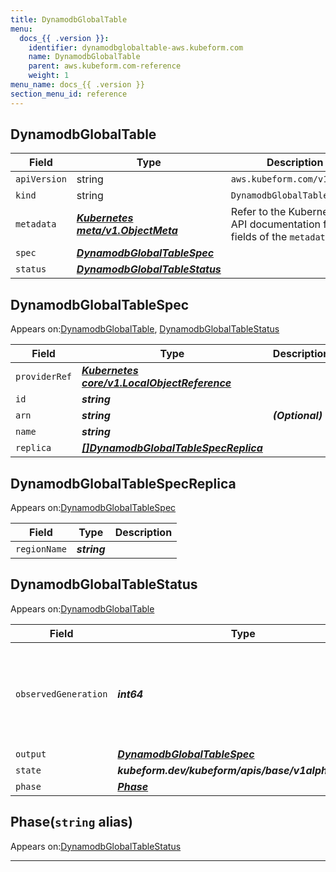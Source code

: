 ```yaml
---
title: DynamodbGlobalTable
menu:
  docs_{{ .version }}:
    identifier: dynamodbglobaltable-aws.kubeform.com
    name: DynamodbGlobalTable
    parent: aws.kubeform.com-reference
    weight: 1
menu_name: docs_{{ .version }}
section_menu_id: reference
---
```


## DynamodbGlobalTable
| Field | Type | Description |
| ------ | ----- | ----------- |
| `apiVersion` | string | `aws.kubeform.com/v1alpha1` |
|    `kind` | string | `DynamodbGlobalTable` |
| `metadata` | ***[Kubernetes meta/v1.ObjectMeta](https://kubernetes.io/docs/reference/generated/kubernetes-api/v1.13/#objectmeta-v1-meta)***|Refer to the Kubernetes API documentation for the fields of the `metadata` field.|
| `spec` | ***[DynamodbGlobalTableSpec](#dynamodbglobaltablespec)***||
| `status` | ***[DynamodbGlobalTableStatus](#dynamodbglobaltablestatus)***||
## DynamodbGlobalTableSpec

Appears on:[DynamodbGlobalTable](#dynamodbglobaltable), [DynamodbGlobalTableStatus](#dynamodbglobaltablestatus)

| Field | Type | Description |
| ------ | ----- | ----------- |
| `providerRef` | ***[Kubernetes core/v1.LocalObjectReference](https://kubernetes.io/docs/reference/generated/kubernetes-api/v1.13/#localobjectreference-v1-core)***||
| `id` | ***string***||
| `arn` | ***string***| ***(Optional)*** |
| `name` | ***string***||
| `replica` | ***[[]DynamodbGlobalTableSpecReplica](#dynamodbglobaltablespecreplica)***||
## DynamodbGlobalTableSpecReplica

Appears on:[DynamodbGlobalTableSpec](#dynamodbglobaltablespec)

| Field | Type | Description |
| ------ | ----- | ----------- |
| `regionName` | ***string***||
## DynamodbGlobalTableStatus

Appears on:[DynamodbGlobalTable](#dynamodbglobaltable)

| Field | Type | Description |
| ------ | ----- | ----------- |
| `observedGeneration` | ***int64***| ***(Optional)*** Resource generation, which is updated on mutation by the API Server.|
| `output` | ***[DynamodbGlobalTableSpec](#dynamodbglobaltablespec)***| ***(Optional)*** |
| `state` | ***kubeform.dev/kubeform/apis/base/v1alpha1.State***| ***(Optional)*** |
| `phase` | ***[Phase](#phase)***| ***(Optional)*** |
## Phase(`string` alias)

Appears on:[DynamodbGlobalTableStatus](#dynamodbglobaltablestatus)

---
